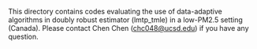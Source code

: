 This directory contains codes evaluating the use of data-adaptive algorithms in doubly robust estimator (lmtp_tmle) in a low-PM2.5 setting (Canada). Please contact Chen Chen (chc048@ucsd.edu) if you have any question.
